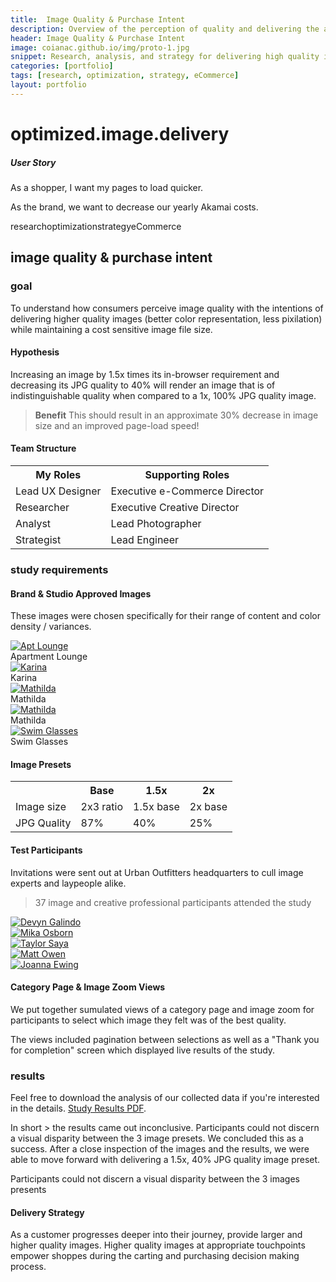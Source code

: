 ```yaml
---
title:  Image Quality & Purchase Intent
description: Overview of the perception of quality and delivering the appropriate quality image based on a customers liklihood to purchase
header: Image Quality & Purchase Intent
image: coianac.github.io/img/proto-1.jpg
snippet: Research, analysis, and strategy for delivering high quality images without bloating image size
categories: [portfolio]
tags: [research, optimization, strategy, eCommerce]
layout: portfolio
---
```


<h1>optimized.image.delivery</h1>

<div class="block-head">
<h5>User Story</h5>
<p>As a shopper, I want my pages to load quicker.</p>
<p>As the brand, we want to decrease our yearly Akamai costs.</p>
</div>

<pill>research</pill><pill>optimization</pill><pill>strategy</pill><pill>eCommerce</pill>

<h2>image quality & purchase intent</h2>
<h3>goal</h3>
<p>To understand how consumers perceive image quality with the intentions of delivering higher quality images (better color representation, less pixilation) while maintaining a cost sensitive image file size.</p>

<h4>Hypothesis</h4>
<p>Increasing an image by 1.5x times its in-browser requirement and decreasing its JPG quality to 40% will render an image that is of indistinguishable quality when compared to a 1x, 100% JPG quality image.</p>
<blockquote><b>Benefit</b> This should result in an approximate 30% decrease in image size and an improved page-load speed!</blockquote>

<h4>Team Structure</h4>
<table>
  <tr>
    <th>My Roles</th>
    <th>Supporting Roles</th>
  </tr>
  <tr>
    <td>Lead UX Designer  </td>
    <td>Executive e-Commerce Director</td>
  </tr>
  <tr>
    <td>Researcher</td>
    <td>Executive Creative Director</td>
  </tr>
  <tr>
    <td>Analyst</td>
    <td>Lead Photographer</td>
  </tr>
  <tr>
    <td>Strategist</td>
    <td>Lead Engineer</td>
  </tr>
</table>

<h3>study requirements</h3>
<h4>Brand & Studio Approved Images</h4>
<p>These images were chosen specifically for their range of content and color density / variances.</p>

<div class="block">
  <div class="responsive">
  <div class="gallery">
    <a target="_blank" href="http://images.urbanoutfitters.com/is/image/UrbanOutfitters/aptlounge?$medium$">
      <img src="http://images.urbanoutfitters.com/is/image/UrbanOutfitters/aptlounge?$medium$" alt="Apt Lounge">
    </a>
    <div class="desc">Apartment Lounge</div>
  </div>
</div>

<div class="responsive">
  <div class="gallery">
    <a target="_blank" href="http://images.urbanoutfitters.com/is/image/UrbanOutfitters/karinax45?$medium$">
      <img src="http://images.urbanoutfitters.com/is/image/UrbanOutfitters/karinax45?$medium$" alt="Karina">
    </a>
    <div class="desc">Karina</div>
  </div>
</div>

<div class="responsive">
  <div class="gallery">
    <a target="_blank" href="http://images.urbanoutfitters.com/is/image/UrbanOutfitters/matildax45?$medium$">
      <img src="http://images.urbanoutfitters.com/is/image/UrbanOutfitters/matildax45?$medium$" alt="Mathilda">
    </a>
    <div class="desc">Mathilda</div>
  </div>
</div>

<div class="responsive">
  <div class="gallery">
    <a target="_blank" href="http://images.urbanoutfitters.com/is/image/UrbanOutfitters/MathildaYellow?$medium$">
      <img src="http://images.urbanoutfitters.com/is/image/UrbanOutfitters/MathildaYellow?$medium$" alt="Mathilda">
    </a>
    <div class="desc">Mathilda</div>
  </div>
</div>

<div class="responsive">
  <div class="gallery">
    <a target="_blank" href="http://images.urbanoutfitters.com/is/image/UrbanOutfitters/swimglasses?$medium$">
      <img src="http://images.urbanoutfitters.com/is/image/UrbanOutfitters/swimglasses?$medium$" alt="Swim Glasses">
    </a>
    <div class="desc">Swim Glasses</div>
  </div>
</div>

<div class="clearfix"></div>

</div>

<h4>Image Presets</h4>
 <table>
  <tr>
    <th></th>
    <th>Base</th>
    <th>1.5x</th>
    <th>2x</th>
  </tr>
  <tr>
    <td>Image size</td>
    <td>2x3 ratio</td>
    <td>1.5x base</td>
    <td>2x base</td>
  </tr>
  <tr>
	<td>JPG Quality</td>
  	<td>87%</td>
  	<td>40%</td>
	<td>25%</td>
  </tr>
 </table>
 
 <h4>Test Participants</h4>
 <p>Invitations were sent out at Urban Outfitters headquarters to cull image experts and laypeople alike.</p>
 <blockquote>37 image and creative professional participants attended the study</blockquote>
 
 <div class="responsive">
  <div class="gallery">
    <a target="_blank" href="https://coianac.github.io/img/devynGalindo.jpg">
      <img src="https://coianac.github.io/img/devynGalindo.jpg" alt="Devyn Galindo">
    </a>
  </div>
</div>

<div class="responsive">
  <div class="gallery">
    <a target="_blank" href="https://coianac.github.io/img/mikaOsborn.jpg">
      <img src="https://coianac.github.io/img/mikaOsborn.jpg" alt="Mika Osborn">
    </a>
  </div>
</div>

<div class="responsive">
  <div class="gallery">
    <a target="_blank" href="https://coianac.github.io/img/taylorSaya.jpg">
      <img src="https://coianac.github.io/img/taylorSaya.jpg" alt="Taylor Saya">
    </a>
  </div>
</div>

<div class="responsive">
  <div class="gallery">
    <a target="_blank" href="https://coianac.github.io/img/mattOwen.jpg">
      <img src="https://coianac.github.io/img/mattOwen.jpg" alt="Matt Owen">
    </a>
  </div>
</div>

<div class="responsive">
  <div class="gallery">
    <a target="_blank" href="https://coianac.github.io/img/joannaEwing2.jpg">
      <img src="https://coianac.github.io/img/joannaEwing2.jpg" alt="Joanna Ewing">
    </a>
  </div>
</div>

<div class="clearfix"></div>

<h4>Category Page & Image Zoom Views</h4>
<p>We put together sumulated views of a category page and image zoom for participants to select which image they felt was of the best quality.</p>
<p>The views included pagination between selections as well as a "Thank you for completion" screen which displayed live results of the study.</p>

<div class="block">
</div>

<h3>results</h3>
<p>Feel free to download the analysis of our collected data if you're interested in the details. <a href="coianac.github.io/img/Study Results_1.1.pdf">Study Results PDF</a>.</p>
<p>In short > the results came out inconclusive. Participants could not discern a visual disparity between the 3 image presets. We concluded this as a success. After a close inspection of the images and the results, we were able to move forward with delivering a 1.5x, 40% JPG quality image preset.</p>
<quoteblock>Participants could not discern a visual disparity between the 3 images presents</quoteblock>

<h4>Delivery Strategy</h4>
<p>As a customer progresses deeper into their journey, provide larger and higher quality images. Higher quality images at appropriate touchpoints empower shoppes during the carting and purchasing decision making process.</p>
